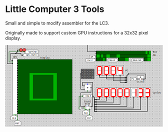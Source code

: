 # Little Computer 3 Tools
Small and simple to modify assembler for the LC3.

Originally made to support custom GPU instructions for a 32x32 pixel display.

![Cube](Demo/GPU-Cube.gif)
